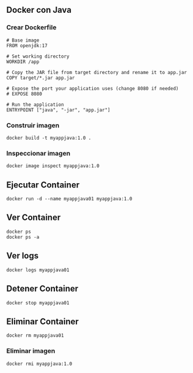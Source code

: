
## Docker con Java

### Crear Dockerfile
```
# Base image
FROM openjdk:17

# Set working directory
WORKDIR /app

# Copy the JAR file from target directory and rename it to app.jar
COPY target/*.jar app.jar

# Expose the port your application uses (change 8080 if needed)
# EXPOSE 8080

# Run the application
ENTRYPOINT ["java", "-jar", "app.jar"]
```
### Construir imagen
```
docker build -t myappjava:1.0 .
```

### Inspeccionar imagen
```
docker image inspect myappjava:1.0
```

## Ejecutar Container
```
docker run -d --name myappjava01 myappjava:1.0
```
## Ver Container
```
docker ps
docker ps -a 
```

## Ver logs
```
docker logs myappjava01 
```

## Detener Container
```
docker stop myappjava01
```

## Eliminar Container
```
docker rm myappjava01 
```

### Eliminar imagen
```
docker rmi myappjava:1.0
```

